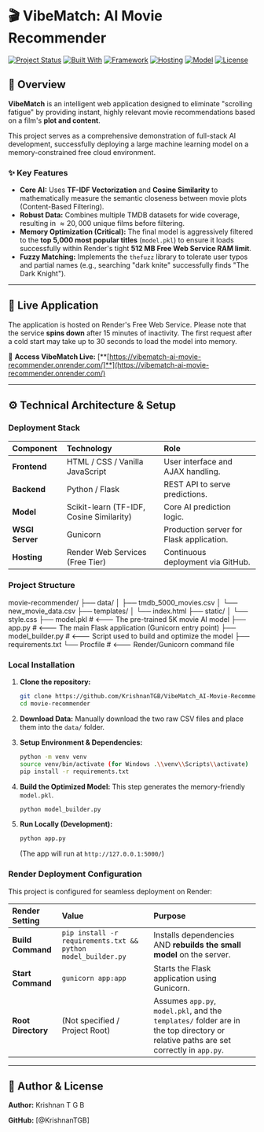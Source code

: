 # 🎬 VibeMatch: AI Movie Recommender

[![Project Status](https://img.shields.io/badge/Status-Deployed-brightgreen.svg)](YOUR_RENDER_URL_HERE)
[![Built With](https://img.shields.io/badge/Python-3.10%2B-blue)](https://www.python.org/)
[![Framework](https://img.shields.io/badge/Backend-Flask%2FGunicorn-lightgray)](https://render.com/)
[![Hosting](https://img.shields.io/badge/Hosted%20On-Render%20Free%20Web%20Service-green)](https://render.com/)
[![Model](https://img.shields.io/badge/Model-Content%20Based%20Filtering-orange.svg)]()
[![License](https://img.shields.io/badge/License-MIT-green.svg)](LICENSE)

## 🌟 Overview

**VibeMatch** is an intelligent web application designed to eliminate "scrolling fatigue" by providing instant, highly relevant movie recommendations based on a film's **plot and content**.

This project serves as a comprehensive demonstration of full-stack AI development, successfully deploying a large machine learning model on a memory-constrained free cloud environment.

### ✨ Key Features

* **Core AI:** Uses **TF-IDF Vectorization** and **Cosine Similarity** to mathematically measure the semantic closeness between movie plots (Content-Based Filtering).
* **Robust Data:** Combines multiple TMDB datasets for wide coverage, resulting in $\approx 20,000$ unique films before filtering.
* **Memory Optimization (Critical):** The final model is aggressively filtered to the **top 5,000 most popular titles** (`model.pkl`) to ensure it loads successfully within Render's tight **512 MB Free Web Service RAM limit**.
* **Fuzzy Matching:** Implements the `thefuzz` library to tolerate user typos and partial names (e.g., searching "dark knite" successfully finds "The Dark Knight").

---

## 🚀 Live Application

The application is hosted on Render's Free Web Service. Please note that the service **spins down** after 15 minutes of inactivity. The first request after a cold start may take up to 30 seconds to load the model into memory.

🔗 **Access VibeMatch Live:** [**[https://vibematch-ai-movie-recommender.onrender.com/]**](https://vibematch-ai-movie-recommender.onrender.com/)

---

## ⚙️ Technical Architecture & Setup

### Deployment Stack

| Component | Technology | Role |
| :--- | :--- | :--- |
| **Frontend** | HTML / CSS / Vanilla JavaScript | User interface and AJAX handling. |
| **Backend** | Python / Flask | REST API to serve predictions. |
| **Model** | Scikit-learn (TF-IDF, Cosine Similarity) | Core AI prediction logic. |
| **WSGI Server** | Gunicorn | Production server for Flask application. |
| **Hosting** | Render Web Services (Free Tier) | Continuous deployment via GitHub. |

### Project Structure
movie-recommender/
├── data/
│   ├── tmdb_5000_movies.csv
│   └── new_movie_data.csv
├── templates/
│   └── index.html
├── static/
│   └── style.css
├── model.pkl           # <--- The pre-trained 5K movie AI model
├── app.py              # <--- The main Flask application (Gunicorn entry point)
├── model_builder.py    # <--- Script used to build and optimize the model
├── requirements.txt
└── Procfile            # <--- Render/Gunicorn command file

### Local Installation

1.  **Clone the repository:**
    ```bash
    git clone https://github.com/KrishnanTGB/VibeMatch_AI-Movie-Recommender
    cd movie-recommender
    ```

2.  **Download Data:** Manually download the two raw CSV files and place them into the `data/` folder.

3.  **Setup Environment & Dependencies:**
    ```bash
    python -m venv venv
    source venv/bin/activate (for Windows .\\venv\\Scripts\\activate)
    pip install -r requirements.txt
    ```

4.  **Build the Optimized Model:** This step generates the memory-friendly `model.pkl`.
    ```bash
    python model_builder.py
    ```

5.  **Run Locally (Development):**
    ```bash
    python app.py
    ```
    (The app will run at `http://127.0.0.1:5000/`)

### Render Deployment Configuration

This project is configured for seamless deployment on Render:

| Render Setting | Value | Purpose |
| :--- | :--- | :--- |
| **Build Command** | `pip install -r requirements.txt && python model_builder.py` | Installs dependencies AND **rebuilds the small model** on the server. |
| **Start Command** | `gunicorn app:app` | Starts the Flask application using Gunicorn. |
| **Root Directory** | (Not specified / Project Root) | Assumes `app.py`, `model.pkl`, and the `templates/` folder are in the top directory or relative paths are set correctly in `app.py`. |

---

## 👤 Author & License

**Author:** Krishnan T G B

**GitHub:** [@KrishnanTGB]